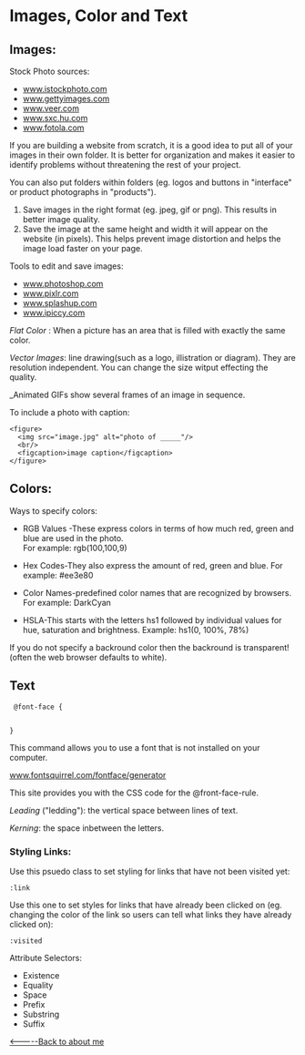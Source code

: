 # Images, Color and Text

## Images:  




Stock Photo sources:
- www.istockphoto.com
- www.gettyimages.com
- www.veer.com
- www.sxc.hu.com
- www.fotola.com

If you are building a website from scratch, it is a good idea to put all of your images in their own folder. It is better for organization and makes it easier to identify problems without threatening the rest of your project. 

You can also put folders within folders (eg. logos and buttons in "interface" or product photographs in "products").

1. Save images in the right format (eg. jpeg, gif or png). This results in better image quality.
1.  Save the image at the same height and width it will appear on the website (in pixels). This helps prevent image distortion and helps the image load faster on your page.

Tools to edit and save images:
- www.photoshop.com
- www.pixlr.com
- www.splashup.com
- www.ipiccy.com

_Flat Color_ : When a picture has an area that is filled with exactly the same color.

_Vector Images_:
line drawing(such as a logo, illistration or diagram). They are resolution independent. You can change the size witput effecting the quality. 

_Animated GIFs show several frames of an image in sequence. 

To include a photo with caption:
```
<figure>
  <img src="image.jpg" alt="photo of _____"/>
  <br/>
  <figcaption>image caption</figcaption>
</figure>
```

## Colors:

Ways to specify colors:

- RGB Values 
-These express colors in terms of how much red, green and blue are used in the photo.  
For example: rgb(100,100,9)  

- Hex Codes-They also express the amount of red, green and blue.   For example: #ee3e80

- Color Names-predefined color names that are recognized by browsers. For example: DarkCyan

- HSLA-This starts with the letters hs1 followed by individual values for hue, saturation and brightness.
Example: hs1(0, 100%, 78%)

If you do not specify a backround color then the backround is transparent! (often the web browser defaults to white).

## Text


```
 @font-face {


}
 ```
 
 This command allows you to use a font that is not installed on your computer.

 www.fontsquirrel.com/fontface/generator
 
This site provides you with the CSS code for the @front-face-rule.

_Leading_ ("ledding"): the vertical space between lines of text.

_Kerning_: the space inbetween the letters.

### Styling Links:


Use this psuedo class to set styling for links that have not been visited yet:
```
:link
```
Use this one to set styles for links that have already been clicked on (eg. changing the color of the link so users can tell what links they have already clicked on):
```
:visited
```

Attribute Selectors:
- Existence
- Equality
- Space
- Prefix
- Substring
- Suffix
   


[<-----Back to about me ](../README.md)




